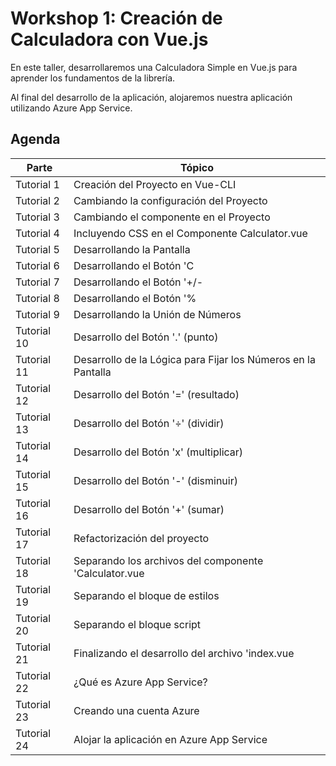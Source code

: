 # Workshop 1: Creación de Calculadora con Vue.js

En este taller, desarrollaremos una Calculadora Simple en Vue.js para aprender los fundamentos de la librería.

Al final del desarrollo de la aplicación, alojaremos nuestra aplicación utilizando Azure App Service.

## Agenda

|Parte|Tópico|
|---|---|
|Tutorial 1| Creación del Proyecto en Vue-CLI
|Tutorial 2| Cambiando la configuración del Proyecto
|Tutorial 3| Cambiando el componente en el Proyecto
|Tutorial 4| Incluyendo CSS en el Componente Calculator.vue
|Tutorial 5| Desarrollando la Pantalla
|Tutorial 6| Desarrollando el Botón 'C
|Tutorial 7| Desarrollando el Botón '+/-
|Tutorial 8| Desarrollando el Botón '%
|Tutorial 9| Desarrollando la Unión de Números
|Tutorial 10| Desarrollo del Botón '.' (punto)
|Tutorial 11| Desarrollo de la Lógica para Fijar los Números en la Pantalla
|Tutorial 12| Desarrollo del Botón '=' (resultado)
|Tutorial 13| Desarrollo del Botón '÷' (dividir)
|Tutorial 14| Desarrollo del Botón 'x' (multiplicar)
|Tutorial 15| Desarrollo del Botón '-' (disminuir)
|Tutorial 16| Desarrollo del Botón '+' (sumar)
|Tutorial 17| Refactorización del proyecto
|Tutorial 18| Separando los archivos del componente 'Calculator.vue
|Tutorial 19| Separando el bloque de estilos
|Tutorial 20| Separando el bloque script
|Tutorial 21| Finalizando el desarrollo del archivo 'index.vue
|Tutorial 22| ¿Qué es Azure App Service?
|Tutorial 23| Creando una cuenta Azure
|Tutorial 24| Alojar la aplicación en Azure App Service
